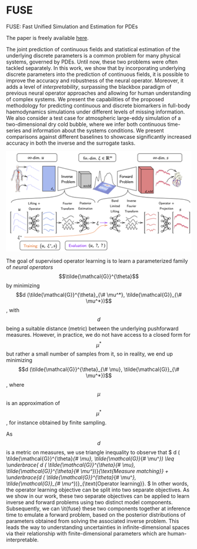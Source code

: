 # FUSE
FUSE: Fast Unified Simulation and Estimation for PDEs

The paper is freely available [here](https://arxiv.org/pdf/2405.14558).

The joint prediction of continuous fields and statistical estimation of the underlying discrete parameters is a common problem for many physical systems, governed by PDEs. Until now, these two problems were often tackled separately. In this work, we show that by incorporating underlying discrete parameters into the prediction of continuous fields, it is possible to improve the accuracy and robustness of the neural operator. Moreover, it adds a level of *interpretability*, surpassing the blackbox paradigm of previous neural operator approaches and allowing for human understanding of complex systems. We present the capabilities of the proposed methodology for predicting continuous and discrete biomarkers in full-body haemodynamics simulations under different levels of missing information. We also consider a test case for atmospheric large-eddy simulation of a two-dimensional dry cold bubble, where we infer both continuous time-series and information about the systems conditions. We present comparisons against different baselines to showcase significantly increased accuracy in both the inverse and the surrogate tasks.

![](FUSE_diagram.png)

The goal of supervised operator learning is to learn a parameterized family of *neural operators* $$\tilde{\mathcal{G}}^{\theta}$$ by minimizing $$d (\tilde{\mathcal{G}}^{\theta}_{\# \mu^*}, \tilde{\mathcal{G}}_{\# \mu^*})$$, with $$d$$ being a suitable distance (metric) between the underlying pushforward measures. However, in practice, we do not have access to a closed form for $$\mu^*$$ but rather a small number of samples from it, so in reality, we end up minimizing $$d (\tilde{\mathcal{G}}^{\theta}_{\# \mu}, \tilde{\mathcal{G}}_{\# \mu^*})$$, where $$\mu$$ is an approximation of $$\mu^*$$, for instance obtained by finite sampling. 

As $$d$$ is a metric on measures, we use triangle inequality to observe that 
$
    d ( \tilde{\mathcal{G}}^{\theta}_{\# \mu}, \tilde{\mathcal{G}}_{\# \mu^*}) \leq \underbrace{ d ( \tilde{\mathcal{G}}^{\theta}_{\# \mu}, \tilde{\mathcal{G}}^{\theta}_{\# \mu^*})}_{\text{Measure matching}} +  \underbrace{d ( \tilde{\mathcal{G}}^{\theta}_{\# \mu^*}, \tilde{\mathcal{G}}_{\# \mu^*})}_{\text{Operator learning}}.
$
In other words, the operator learning objective can be split into two separate objectives. As we show in our work, these two separate objectives can be applied to learn inverse and forward problems using two distinct model components. Subsequently, we can \it{fuse} these two components together at inference time to emulate a forward problem, based on the posterior distributions of parameters obtained from solving the associated inverse problem. This leads the way to understanding uncertainties in infinite-dimensional spaces via their relationship with finite-dimensional parameters which are human-interpretable. 

